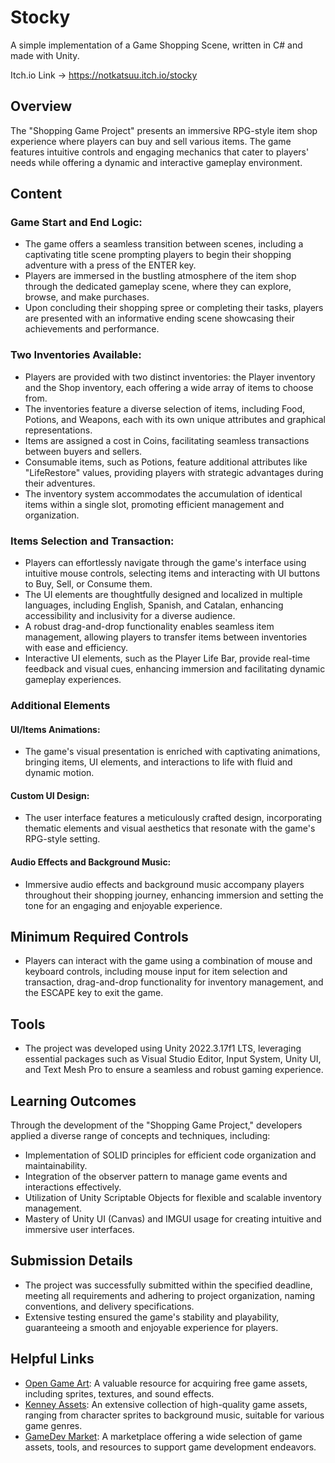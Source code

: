 # Stocky
A simple implementation of a Game Shopping Scene, written in C# and made with Unity.

Itch.io Link -> https://notkatsuu.itch.io/stocky
## Overview

The "Shopping Game Project" presents an immersive RPG-style item shop experience where players can buy and sell various items. The game features intuitive controls and engaging mechanics that cater to players' needs while offering a dynamic and interactive gameplay environment.

## Content

### Game Start and End Logic:
- The game offers a seamless transition between scenes, including a captivating title scene prompting players to begin their shopping adventure with a press of the ENTER key.
- Players are immersed in the bustling atmosphere of the item shop through the dedicated gameplay scene, where they can explore, browse, and make purchases.
- Upon concluding their shopping spree or completing their tasks, players are presented with an informative ending scene showcasing their achievements and performance.

### Two Inventories Available:
- Players are provided with two distinct inventories: the Player inventory and the Shop inventory, each offering a wide array of items to choose from.
- The inventories feature a diverse selection of items, including Food, Potions, and Weapons, each with its own unique attributes and graphical representations.
- Items are assigned a cost in Coins, facilitating seamless transactions between buyers and sellers.
- Consumable items, such as Potions, feature additional attributes like "LifeRestore" values, providing players with strategic advantages during their adventures.
- The inventory system accommodates the accumulation of identical items within a single slot, promoting efficient management and organization.

### Items Selection and Transaction:
- Players can effortlessly navigate through the game's interface using intuitive mouse controls, selecting items and interacting with UI buttons to Buy, Sell, or Consume them.
- The UI elements are thoughtfully designed and localized in multiple languages, including English, Spanish, and Catalan, enhancing accessibility and inclusivity for a diverse audience.
- A robust drag-and-drop functionality enables seamless item management, allowing players to transfer items between inventories with ease and efficiency.
- Interactive UI elements, such as the Player Life Bar, provide real-time feedback and visual cues, enhancing immersion and facilitating dynamic gameplay experiences.

### Additional Elements

#### UI/Items Animations:
- The game's visual presentation is enriched with captivating animations, bringing items, UI elements, and interactions to life with fluid and dynamic motion.

#### Custom UI Design:
- The user interface features a meticulously crafted design, incorporating thematic elements and visual aesthetics that resonate with the game's RPG-style setting.

#### Audio Effects and Background Music:
- Immersive audio effects and background music accompany players throughout their shopping journey, enhancing immersion and setting the tone for an engaging and enjoyable experience.

## Minimum Required Controls

- Players can interact with the game using a combination of mouse and keyboard controls, including mouse input for item selection and transaction, drag-and-drop functionality for inventory management, and the ESCAPE key to exit the game.

## Tools

- The project was developed using Unity 2022.3.17f1 LTS, leveraging essential packages such as Visual Studio Editor, Input System, Unity UI, and Text Mesh Pro to ensure a seamless and robust gaming experience.

## Learning Outcomes

Through the development of the "Shopping Game Project," developers applied a diverse range of concepts and techniques, including:

- Implementation of SOLID principles for efficient code organization and maintainability.
- Integration of the observer pattern to manage game events and interactions effectively.
- Utilization of Unity Scriptable Objects for flexible and scalable inventory management.
- Mastery of Unity UI (Canvas) and IMGUI usage for creating intuitive and immersive user interfaces.

## Submission Details

- The project was successfully submitted within the specified deadline, meeting all requirements and adhering to project organization, naming conventions, and delivery specifications.
- Extensive testing ensured the game's stability and playability, guaranteeing a smooth and enjoyable experience for players.

## Helpful Links

- [Open Game Art](https://opengameart.org/): A valuable resource for acquiring free game assets, including sprites, textures, and sound effects.
- [Kenney Assets](https://kenney.nl/assets): An extensive collection of high-quality game assets, ranging from character sprites to background music, suitable for various game genres.
- [GameDev Market](https://www.gamedevmarket.net/): A marketplace offering a wide selection of game assets, tools, and resources to support game development endeavors.
